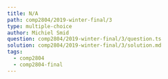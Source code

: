 ```yaml
---
title: N/A
path: comp2804/2019-winter-final/3
type: multiple-choice
author: Michiel Smid
question: comp2804/2019-winter-final/3/question.ts
solution: comp2804/2019-winter-final/3/solution.md
tags:
  - comp2804
  - comp2804-final
---
```

